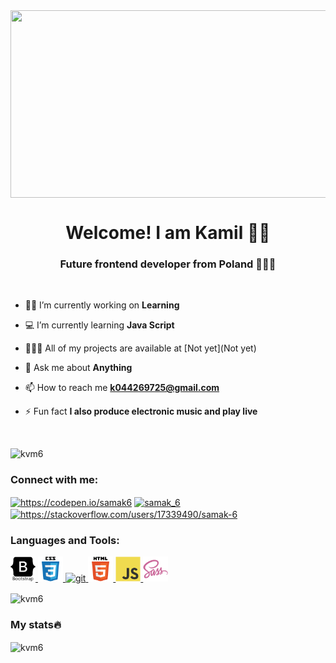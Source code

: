 <div align = "center" >
  <img align = "center" src="https://media.giphy.com/media/scZPhLqaVOM1qG4lT9/giphy.gif" height = "300" width ="600"/>
  </div>

<h1 align="center">Welcome! I am Kamil 🤙🏻</h1>
<h3 align="center">Future frontend developer from Poland 👨🏻‍💻</h3>

<br/>

- ✍🏻 I’m currently working on **Learning**

- 💻 I’m currently learning **Java Script**

- 👨🏻‍💻 All of my projects are available at [Not yet](Not yet)

- 💬 Ask me about **Anything**

- 📫 How to reach me **k044269725@gmail.com**

- ⚡ Fun fact **I also produce electronic music and play live**

<br/>

<p align="left"> <img src="https://komarev.com/ghpvc/?username=kvm6&label=Profile%20views&color=0e75b6&style=flat" alt="kvm6" /> </p>

<h3 align="left">Connect with me:</h3>
<p align="left">
<a href="https://codepen.io/https://codepen.io/samak6" target="blank"><img align="center" src="https://raw.githubusercontent.com/rahuldkjain/github-profile-readme-generator/master/src/images/icons/Social/codepen.svg" alt="https://codepen.io/samak6" height="30" width="40" /></a>
<a href="https://twitter.com/samak_6" target="blank"><img align="center" src="https://raw.githubusercontent.com/rahuldkjain/github-profile-readme-generator/master/src/images/icons/Social/twitter.svg" alt="samak_6" height="30" width="40" /></a>
<a href="https://stackoverflow.com/users/https://stackoverflow.com/users/17339490/samak-6" target="blank"><img align="center" src="https://raw.githubusercontent.com/rahuldkjain/github-profile-readme-generator/master/src/images/icons/Social/stack-overflow.svg" alt="https://stackoverflow.com/users/17339490/samak-6" height="30" width="40" /></a>
</p>


<h3 align="left">Languages and Tools:</h3>
<p align="left"> <a href="https://getbootstrap.com" target="_blank" rel="noreferrer"> <img src="https://raw.githubusercontent.com/devicons/devicon/master/icons/bootstrap/bootstrap-plain-wordmark.svg" alt="bootstrap" width="40" height="40"/> </a> <a href="https://www.w3schools.com/css/" target="_blank" rel="noreferrer"> <img src="https://raw.githubusercontent.com/devicons/devicon/master/icons/css3/css3-original-wordmark.svg" alt="css3" width="40" height="40"/> </a> <a href="https://git-scm.com/" target="_blank" rel="noreferrer"> <img src="https://www.vectorlogo.zone/logos/git-scm/git-scm-icon.svg" alt="git" width="40" height="40"/> </a> <a href="https://www.w3.org/html/" target="_blank" rel="noreferrer"> <img src="https://raw.githubusercontent.com/devicons/devicon/master/icons/html5/html5-original-wordmark.svg" alt="html5" width="40" height="40"/> </a> <a href="https://developer.mozilla.org/en-US/docs/Web/JavaScript" target="_blank" rel="noreferrer"> <img src="https://raw.githubusercontent.com/devicons/devicon/master/icons/javascript/javascript-original.svg" alt="javascript" width="40" height="40"/> </a> <a href="https://sass-lang.com" target="_blank" rel="noreferrer"> <img src="https://raw.githubusercontent.com/devicons/devicon/master/icons/sass/sass-original.svg" alt="sass" width="40" height="40"/> </a> </p>


<p><img align="center" src="https://github-readme-stats.vercel.app/api/top-langs?username=kvm6&show_icons=true&locale=en&layout=compact" alt="kvm6" /></p>

<h3 align="left">My stats🔥</h3>
<p><img align="center" src="https://github-readme-streak-stats.herokuapp.com/?user=kvm6&" alt="kvm6" /></p>
